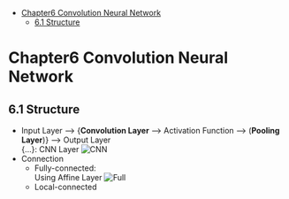 

<!--
 * @Author       : Jingsheng Lyu
 * @Date         : 2020-07-07 07:35:08
 * @LastEditors  : Jingsheng Lyu
 * @LastEditTime : 2020-07-07 07:43:58
 * @FilePath     : /Deep_Learning/Chapter6/CH6_1/README.md
 * @Github       : https://github.com/jingshenglyu
 * @Web          : https://jingshenglyu.github.io/
 * @E-Mail       : jingshenglyu@gmail.com
<!-- TOC -->

- [Chapter6 Convolution Neural Network](#chapter6-convolution-neural-network)
    - [6.1 Structure](#61-structure)

<!-- /TOC -->

# Chapter6 Convolution Neural Network

## 6.1 Structure
* Input Layer --> {**Convolution Layer** --> Activation Function --> (**Pooling Layer**)} --> Output Layer  
    {...}: CNN Layer
    ![CNN](/Images/CH7_1_2_CNN.png)
* Connection
    * Fully-connected:  
    Using Affine Layer
    ![Full](/Images/CH7_1_1_Full.png)
    * Local-connected




